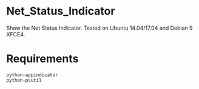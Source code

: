 # Net_Status_Indicator

Show the Net Status Indicator.
Tested on Ubuntu 14.04/17.04 and Debian 9 XFCE4.

# Requirements

    python-appindicator
    python-psutil
